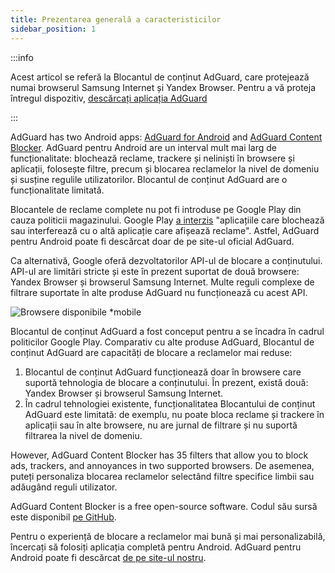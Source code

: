 ```yaml
---
title: Prezentarea generală a caracteristicilor
sidebar_position: 1
---
```


:::info

Acest articol se referă la Blocantul de conținut AdGuard, care protejează numai browserul Samsung Internet și Yandex Browser. Pentru a vă proteja întregul dispozitiv, [descărcați aplicația AdGuard](https://agrd.io/download-kb-adblock)

:::

AdGuard has two Android apps: [AdGuard for Android](https://adguard.com/adguard-android/overview.html) and [AdGuard Content Blocker](https://adguard.com/adguard-content-blocker/overview.html). AdGuard pentru Android are un interval mult mai larg de funcționalitate: blochează reclame, trackere și neliniști în browsere și aplicații, folosește filtre, precum și blocarea reclamelor la nivel de domeniu și susține regulile utilizatorilor. Blocantul de conținut AdGuard are o funcționalitate limitată.

Blocantele de reclame complete nu pot fi introduse pe Google Play din cauza politicii magazinului. Google Play [a interzis](https://adguard.com/en/blog/google-removes-adguard-android-app-google-play.html) "aplicațiile care blochează sau interferează cu o altă aplicație care afișează reclame". Astfel, AdGuard pentru Android poate fi descărcat doar de pe site-ul oficial AdGuard.

Ca alternativă, Google oferă dezvoltatorilor API-ul de blocare a conținutului. API-ul are limitări stricte și este în prezent suportat de două browsere: Yandex Browser și browserul Samsung Internet. Multe reguli complexe de filtrare suportate în alte produse AdGuard nu funcționează cu acest API.

![Browsere disponibile *mobile](https://cdn.adtidy.org/content/Kb/ad_blocker/content_blocker/content_blocker.png)

Blocantul de conținut AdGuard a fost conceput pentru a se încadra în cadrul politicilor Google Play. Comparativ cu alte produse AdGuard, Blocantul de conținut AdGuard are capacități de blocare a reclamelor mai reduse:

1. Blocantul de conținut AdGuard funcționează doar în browsere care suportă tehnologia de blocare a conținutului. În prezent, există două: Yandex Browser și browserul Samsung Internet.
2. În cadrul tehnologiei existente, funcționalitatea Blocantului de conținut AdGuard este limitată: de exemplu, nu poate bloca reclame și trackere în aplicații sau în alte browsere, nu are jurnal de filtrare și nu suportă filtrarea la nivel de domeniu.

However, AdGuard Content Blocker has 35 filters that allow you to block ads, trackers, and annoyances in two supported browsers. De asemenea, puteți personaliza blocarea reclamelor selectând filtre specifice limbii sau adăugând reguli utilizator.

AdGuard Content Blocker is a free open-source software. Codul său sursă este disponibil [pe GitHub](https://github.com/AdguardTeam/ContentBlocker).

Pentru o experiență de blocare a reclamelor mai bună și mai personalizabilă, încercați să folosiți aplicația completă pentru Android. AdGuard pentru Android poate fi descărcat [de pe site-ul nostru](https://adguard.com/adguard-android/overview.html).
